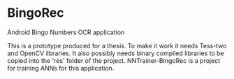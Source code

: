 # BingoRec
Android Bingo Numbers OCR application

This is a prototype produced for a thesis.
To make it work it needs Tess-two and OpenCV ilbraries.
It also possibly needs binary compiled libraries to be copied into the 'res' folder of the project.
NNTrainer-BingoRec is a project for training ANNs for this application.
